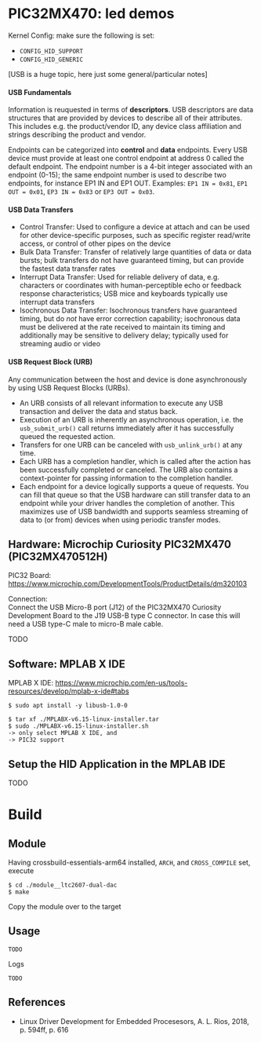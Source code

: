 # PIC32MX470: led demos

Kernel Config: make sure the following is set:  
- `CONFIG_HID_SUPPORT`
- `CONFIG_HID_GENERIC`


[USB is a huge topic, here just some general/particular notes]  

#### USB Fundamentals

Information is reuquested in terms of **descriptors**. USB descriptors are data structures that are provided by devices to describe all of their attributes. This includes e.g. the product/vendor ID, any device class affiliation and strings describing the product and vendor.  

Endpoints can be categorized into **control** and **data** endpoints. Every USB device must provide at least one control endpoint at address 0 called the default endpoint. The endpoint number is a 4-bit integer associated with an endpoint (0-15); the same endpoint number is used to describe two endpoints, for instance EP1 IN and EP1 OUT. Examples: `EP1 IN = 0x81`, `EP1 OUT = 0x01`, `EP3 IN = 0x83` or `EP3 OUT = 0x03`.  

#### USB Data Transfers

- Control Transfer: Used to configure a device at attach and can be used for other device-specific purposes, such as specific register read/write access, or control of other pipes on the device
- Bulk Data Transfer: Transfer of relatively large quantities of data or data bursts; bulk transfers do not have guaranteed timing, but can provide the fastest data transfer rates
- Interrupt Data Transfer: Used for reliable delivery of data, e.g. characters or coordinates with human-perceptible echo or feedback response characteristics; USB mice and keyboards typically use interrupt data transfers
- Isochronous Data Transfer: Isochronous transfers have guaranteed timing, but do _not_ have error correction capability; isochronous data must be delivered at the rate received to maintain its timing and additionally may be sensitive to delivery delay; typically used for streaming audio or video

#### USB Request Block (URB)

Any communication between the host and device is done asynchronously
by using USB Request Blocks (URBs).   

- An URB consists of all relevant information to execute any USB transaction and deliver the data and status back.
- Execution of an URB is inherently an asynchronous operation, i.e. the `usb_submit_urb()` call returns immediately after it has successfully queued the requested action.
- Transfers for one URB can be canceled with `usb_unlink_urb()` at any time.
- Each URB has a completion handler, which is called after the action has been successfully completed or canceled. The URB also contains a context-pointer for passing information to the completion handler.
- Each endpoint for a device logically supports a queue of requests. You can fill that queue so that the USB hardware can still transfer data to an endpoint while your driver handles the completion of another. This maximizes use of USB bandwidth and supports seamless streaming of data to (or from) devices when using periodic transfer modes.


## Hardware: Microchip Curiosity PIC32MX470 (PIC32MX470512H)

PIC32 Board:  
https://www.microchip.com/DevelopmentTools/ProductDetails/dm320103

Connection:  
Connect the USB Micro-B port (J12) of the PIC32MX470 Curiosity
Development Board to the J19 USB-B type C connector. In case this will
need a USB type-C male to micro-B male cable.  

TODO    


## Software: MPLAB X IDE

MPLAB X IDE: https://www.microchip.com/en-us/tools-resources/develop/mplab-x-ide#tabs

```
$ sudo apt install -y libusb-1.0-0

$ tar xf ./MPLABX-v6.15-linux-installer.tar
$ sudo ./MPLABX-v6.15-linux-installer.sh
-> only select MPLAB X IDE, and
-> PIC32 support
```

## Setup the HID Application in the MPLAB IDE

TODO       

# Build

## Module

Having crossbuild-essentials-arm64 installed, `ARCH`, and `CROSS_COMPILE` set, execute  
```
$ cd ./module__ltc2607-dual-dac
$ make
```
Copy the module over to the target  

## Usage

```
TODO       
```

Logs   
```
TODO      
```

## References
* Linux Driver Development for Embedded Procesesors, A. L. Rios, 2018, p. 594ff, p. 616  
